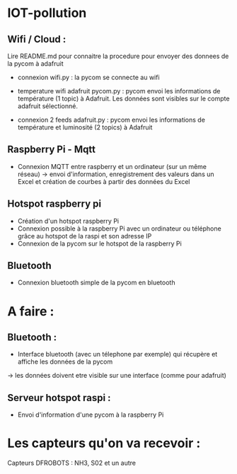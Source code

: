 # IOT-pollution


## Wifi / Cloud :

Lire README.md pour connaitre la procedure pour envoyer des donnees de la pycom à adafruit

- connexion wifi.py : la pycom se connecte au wifi

- temperature wifi adafruit pycom.py : pycom envoi les informations de température (1 topic) à Adafruit. Les données sont visibles sur le compte adafruit sélectionné.

- connexion 2 feeds adafruit.py : pycom envoi les informations de température et luminosité (2 topics) à Adafruit


## Raspberry Pi - Mqtt

- Connexion MQTT entre raspberry et un ordinateur (sur un même réseau) -> envoi d'information, enregistrement des valeurs dans un Excel et création de courbes à partir des données du Excel

## Hotspot raspberry pi

- Création d'un hotspot raspberry Pi
- Connexion possible à la raspberry Pi avec un ordinateur ou téléphone grâce au hotspot de la raspi et son adresse IP
- Connexion de la pycom sur le hotspot de la raspberry Pi

## Bluetooth

- Connexion bluetooth simple de la pycom en bluetooth


# A faire :

## Bluetooth : 

- Interface bluetooth (avec un télephone par exemple) qui récupère et affiche les données de la pycom 

-> les données doivent etre visible sur une interface (comme pour adafruit)

## Serveur hotspot raspi :

- Envoi d'information d'une pycom à la raspberry Pi



# Les capteurs qu'on va recevoir :

Capteurs DFROBOTS : NH3, S02 et un autre
